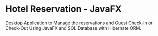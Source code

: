 # Hotel Reservation - JavaFX

Desktop Application to Manage the reservations and Guest Check-in or Check-Out Using JavaFX and SQL Database with Hibernate ORM.
